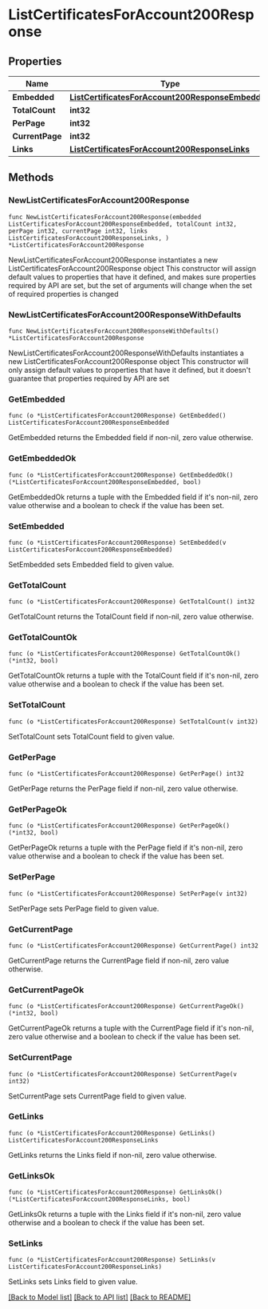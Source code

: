 # ListCertificatesForAccount200Response

## Properties

Name | Type | Description | Notes
------------ | ------------- | ------------- | -------------
**Embedded** | [**ListCertificatesForAccount200ResponseEmbedded**](ListCertificatesForAccount200ResponseEmbedded.md) |  | 
**TotalCount** | **int32** |  | 
**PerPage** | **int32** |  | 
**CurrentPage** | **int32** |  | 
**Links** | [**ListCertificatesForAccount200ResponseLinks**](ListCertificatesForAccount200ResponseLinks.md) |  | 

## Methods

### NewListCertificatesForAccount200Response

`func NewListCertificatesForAccount200Response(embedded ListCertificatesForAccount200ResponseEmbedded, totalCount int32, perPage int32, currentPage int32, links ListCertificatesForAccount200ResponseLinks, ) *ListCertificatesForAccount200Response`

NewListCertificatesForAccount200Response instantiates a new ListCertificatesForAccount200Response object
This constructor will assign default values to properties that have it defined,
and makes sure properties required by API are set, but the set of arguments
will change when the set of required properties is changed

### NewListCertificatesForAccount200ResponseWithDefaults

`func NewListCertificatesForAccount200ResponseWithDefaults() *ListCertificatesForAccount200Response`

NewListCertificatesForAccount200ResponseWithDefaults instantiates a new ListCertificatesForAccount200Response object
This constructor will only assign default values to properties that have it defined,
but it doesn't guarantee that properties required by API are set

### GetEmbedded

`func (o *ListCertificatesForAccount200Response) GetEmbedded() ListCertificatesForAccount200ResponseEmbedded`

GetEmbedded returns the Embedded field if non-nil, zero value otherwise.

### GetEmbeddedOk

`func (o *ListCertificatesForAccount200Response) GetEmbeddedOk() (*ListCertificatesForAccount200ResponseEmbedded, bool)`

GetEmbeddedOk returns a tuple with the Embedded field if it's non-nil, zero value otherwise
and a boolean to check if the value has been set.

### SetEmbedded

`func (o *ListCertificatesForAccount200Response) SetEmbedded(v ListCertificatesForAccount200ResponseEmbedded)`

SetEmbedded sets Embedded field to given value.


### GetTotalCount

`func (o *ListCertificatesForAccount200Response) GetTotalCount() int32`

GetTotalCount returns the TotalCount field if non-nil, zero value otherwise.

### GetTotalCountOk

`func (o *ListCertificatesForAccount200Response) GetTotalCountOk() (*int32, bool)`

GetTotalCountOk returns a tuple with the TotalCount field if it's non-nil, zero value otherwise
and a boolean to check if the value has been set.

### SetTotalCount

`func (o *ListCertificatesForAccount200Response) SetTotalCount(v int32)`

SetTotalCount sets TotalCount field to given value.


### GetPerPage

`func (o *ListCertificatesForAccount200Response) GetPerPage() int32`

GetPerPage returns the PerPage field if non-nil, zero value otherwise.

### GetPerPageOk

`func (o *ListCertificatesForAccount200Response) GetPerPageOk() (*int32, bool)`

GetPerPageOk returns a tuple with the PerPage field if it's non-nil, zero value otherwise
and a boolean to check if the value has been set.

### SetPerPage

`func (o *ListCertificatesForAccount200Response) SetPerPage(v int32)`

SetPerPage sets PerPage field to given value.


### GetCurrentPage

`func (o *ListCertificatesForAccount200Response) GetCurrentPage() int32`

GetCurrentPage returns the CurrentPage field if non-nil, zero value otherwise.

### GetCurrentPageOk

`func (o *ListCertificatesForAccount200Response) GetCurrentPageOk() (*int32, bool)`

GetCurrentPageOk returns a tuple with the CurrentPage field if it's non-nil, zero value otherwise
and a boolean to check if the value has been set.

### SetCurrentPage

`func (o *ListCertificatesForAccount200Response) SetCurrentPage(v int32)`

SetCurrentPage sets CurrentPage field to given value.


### GetLinks

`func (o *ListCertificatesForAccount200Response) GetLinks() ListCertificatesForAccount200ResponseLinks`

GetLinks returns the Links field if non-nil, zero value otherwise.

### GetLinksOk

`func (o *ListCertificatesForAccount200Response) GetLinksOk() (*ListCertificatesForAccount200ResponseLinks, bool)`

GetLinksOk returns a tuple with the Links field if it's non-nil, zero value otherwise
and a boolean to check if the value has been set.

### SetLinks

`func (o *ListCertificatesForAccount200Response) SetLinks(v ListCertificatesForAccount200ResponseLinks)`

SetLinks sets Links field to given value.



[[Back to Model list]](../README.md#documentation-for-models) [[Back to API list]](../README.md#documentation-for-api-endpoints) [[Back to README]](../README.md)



